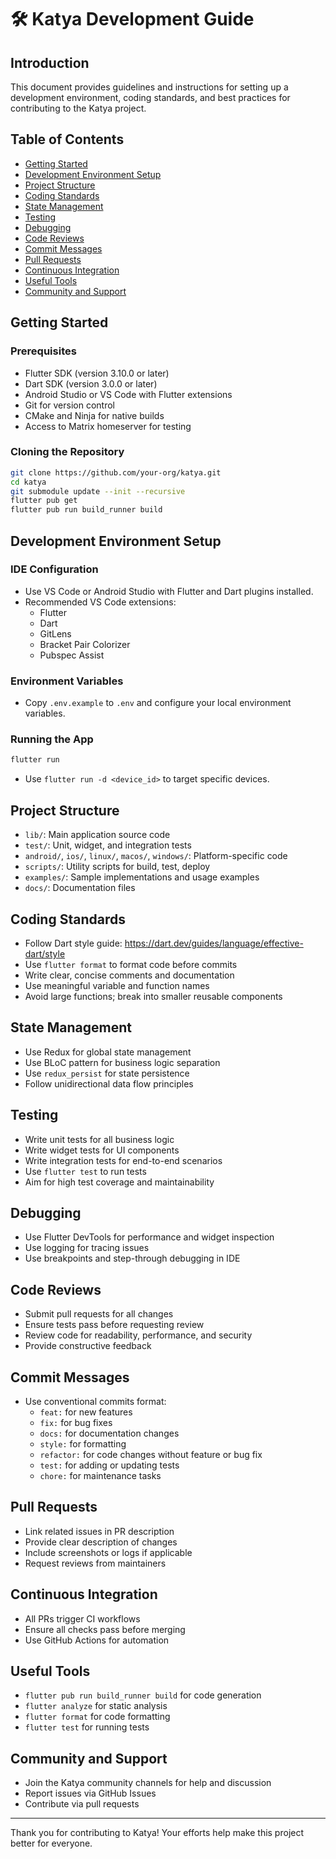 # 🛠️ Katya Development Guide

## Introduction

This document provides guidelines and instructions for setting up a development environment, coding standards, and best practices for contributing to the Katya project.

## Table of Contents

- [Getting Started](#getting-started)
- [Development Environment Setup](#development-environment-setup)
- [Project Structure](#project-structure)
- [Coding Standards](#coding-standards)
- [State Management](#state-management)
- [Testing](#testing)
- [Debugging](#debugging)
- [Code Reviews](#code-reviews)
- [Commit Messages](#commit-messages)
- [Pull Requests](#pull-requests)
- [Continuous Integration](#continuous-integration)
- [Useful Tools](#useful-tools)
- [Community and Support](#community-and-support)

## Getting Started

### Prerequisites

- Flutter SDK (version 3.10.0 or later)
- Dart SDK (version 3.0.0 or later)
- Android Studio or VS Code with Flutter extensions
- Git for version control
- CMake and Ninja for native builds
- Access to Matrix homeserver for testing

### Cloning the Repository

```bash
git clone https://github.com/your-org/katya.git
cd katya
git submodule update --init --recursive
flutter pub get
flutter pub run build_runner build
```

## Development Environment Setup

### IDE Configuration

- Use VS Code or Android Studio with Flutter and Dart plugins installed.
- Recommended VS Code extensions:
  - Flutter
  - Dart
  - GitLens
  - Bracket Pair Colorizer
  - Pubspec Assist

### Environment Variables

- Copy `.env.example` to `.env` and configure your local environment variables.

### Running the App

```bash
flutter run
```

- Use `flutter run -d <device_id>` to target specific devices.

## Project Structure

- `lib/`: Main application source code
- `test/`: Unit, widget, and integration tests
- `android/`, `ios/`, `linux/`, `macos/`, `windows/`: Platform-specific code
- `scripts/`: Utility scripts for build, test, deploy
- `examples/`: Sample implementations and usage examples
- `docs/`: Documentation files

## Coding Standards

- Follow Dart style guide: https://dart.dev/guides/language/effective-dart/style
- Use `flutter format` to format code before commits
- Write clear, concise comments and documentation
- Use meaningful variable and function names
- Avoid large functions; break into smaller reusable components

## State Management

- Use Redux for global state management
- Use BLoC pattern for business logic separation
- Use `redux_persist` for state persistence
- Follow unidirectional data flow principles

## Testing

- Write unit tests for all business logic
- Write widget tests for UI components
- Write integration tests for end-to-end scenarios
- Use `flutter test` to run tests
- Aim for high test coverage and maintainability

## Debugging

- Use Flutter DevTools for performance and widget inspection
- Use logging for tracing issues
- Use breakpoints and step-through debugging in IDE

## Code Reviews

- Submit pull requests for all changes
- Ensure tests pass before requesting review
- Review code for readability, performance, and security
- Provide constructive feedback

## Commit Messages

- Use conventional commits format:
  - `feat:` for new features
  - `fix:` for bug fixes
  - `docs:` for documentation changes
  - `style:` for formatting
  - `refactor:` for code changes without feature or bug fix
  - `test:` for adding or updating tests
  - `chore:` for maintenance tasks

## Pull Requests

- Link related issues in PR description
- Provide clear description of changes
- Include screenshots or logs if applicable
- Request reviews from maintainers

## Continuous Integration

- All PRs trigger CI workflows
- Ensure all checks pass before merging
- Use GitHub Actions for automation

## Useful Tools

- `flutter pub run build_runner build` for code generation
- `flutter analyze` for static analysis
- `flutter format` for code formatting
- `flutter test` for running tests

## Community and Support

- Join the Katya community channels for help and discussion
- Report issues via GitHub Issues
- Contribute via pull requests

---

Thank you for contributing to Katya! Your efforts help make this project better for everyone.
